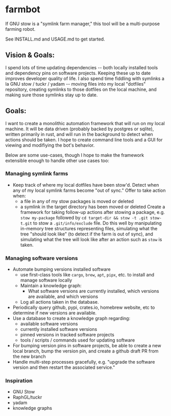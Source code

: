 # farmbot
If GNU stow is a "symlink farm manager," this tool will be a multi-purpose farming robot.

See INSTALL.md and USAGE.md to get started.

## Vision & Goals:
I spend lots of time updating dependencies -- both locally installed tools and dependency pins on software projects.
Keeping these up to date improves developer quality of life.
I also spend time fiddling with symlinks a la GNU stow / tuckr / yadam -- moving files into my local "dotfiles" repository, creating symlinks to those dotfiles on the local machine, and making sure those symlinks stay up to date.

## Goals:
I want to create a monolithic automation framework that will run on my local machine. It will be data driven (probably backed by postgres or sqlite), written primarily in rust, and will run in the background to detect when actions should be taken. I hope to create command line tools and a GUI for viewing and modifiying the bot's behavior.

Below are some use-cases, though I hope to make the framework extensible enough to handle other use cases too:

### Managing symlink farms
- Keep track of where my local dotfiles have been stow'd. Detect when any of my local symlink farms become "out of sync." Offer to take action when:
  - a file in any of my stow packages is moved or deleted
  - a symlink in the target directory has been moved or deleted
Create a framework for taking follow-up actions after stowing a package, e.g. `stow my-package` followed by `cd target-dir && stow -t .git stow-t.git` to stow a `.git/info/exclude` file.
Do this well by manipulating in-memory tree structures representing files, simulating what the tree "should look like" (to detect if the farm is out of sync), and simulating what the tree will look like after an action such as `stow` is taken.

### Managing software versions
- Automate bumping versions installed software
  - use first-class tools like `cargo`, `brew`, `apt`, `pipx`, etc. to install and manage software locally
  - Maintain a knowledge graph:
    - What software versions are currently installed, which versions are available, and which versions
  - Log all actions taken in the database.
- Periodically query github, pypi, crates.io, homebrew website, etc to determine if new versions are available.
- Use a database to create a knowledge graph regarding:
  - available software versions
  - currently installed software versions
  - pinned versions in tracked software projects
  - tools / scripts / commands used for updating software
- For bumping version pins in software projects, be able to create a new local branch, bump the version pin, and create a github draft PR from the new branch
- Handle multi-step processes gracefully, e.g. "upgrade the software version and then restart the associated service."

### Inspiration
- GNU Stow
- RaphGL/tuckr
- yadam
- knowledge graphs
